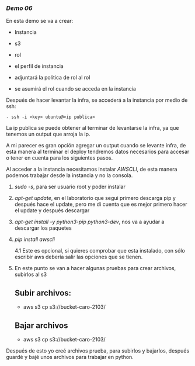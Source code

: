 ### ***Demo 06***

En esta demo se va a crear:

- Instancia

- s3

- rol

- el perfil de instancia

- adjuntará la politica de rol al rol

- se asumirá el rol cuando se acceda en la instancia

Después de hacer levantar la infra, se accederá a la instancia por medio de ssh:

    - ssh -i <key> ubuntu@<ip publica>

La ip publica se puede obtener al terminar de levantarse la infra, ya que tenemos un output que arroja la ip.

A mi parecer es gran opción agregar un output cuando se levante infra, de esta manera al terminar el deploy tendremos datos necesarios para accesar o tener en cuenta para los siguientes pasos.

Al acceder a la instancia necesitamos instalar *AWSCLI*, de esta manera podemos trabajar desde la instancia y no la consola.

1. *sudo -s*, para ser usuario root y poder instalar

2. *apt-get update*, en el laboratorio que segui primero descarga pip y después hace el update, pero me di cuenta que es mejor primero hacer el update y después descargar

3. *apt-get install -y python3-pip python3-dev*, nos va a ayudar a descargar los paquetes

4. *pip install awscli*

    4.1 Este es opcional, si quieres comprobar que esta instalado, con sólo escribir aws debería salir las opciones que se tienen.

5. En este punto se van a hacer algunas pruebas para crear archivos, subirlos al s3

    ## Subir archivos:

    - aws s3 cp <nombre del archivo> s3://bucket-caro-2103/<nombre del archivo>

    ## Bajar archivos

    - aws s3 cp s3://bucket-caro-2103/<archivo que quieres descargar> <puedes mantener el mismo nombre del archivo o cambiarselo>

Después de esto yo creé archivos prueba, para subirlos y bajarlos, después guardé y bajé unos archivos para trabajar en python.
